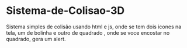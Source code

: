 # Sistema-de-Colisao-3D
Sistema simples de colisão usando html e js, onde se tem dois icones na tela, um de bolinha e outro de quadrado , onde se voce encostar no quadrado, gera um alert.
